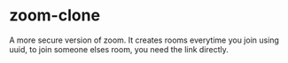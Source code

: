 # zoom-clone
A more secure version of zoom.
It creates rooms everytime you join using uuid, to join someone elses room, you need the link directly.

